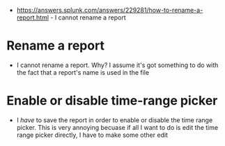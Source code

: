 - https://answers.splunk.com/answers/229281/how-to-rename-a-report.html - I cannot rename a report
# Rename a report
- I cannot rename a report. Why? I assume it's got something to do with the fact that a report's name is used in the file
# Enable or disable time-range picker
- I *have* to save the report in order to enable or disable the time range picker. This is very annoying becuase if all I want to do is edit the time
  range picker directly, I have to make some other edit